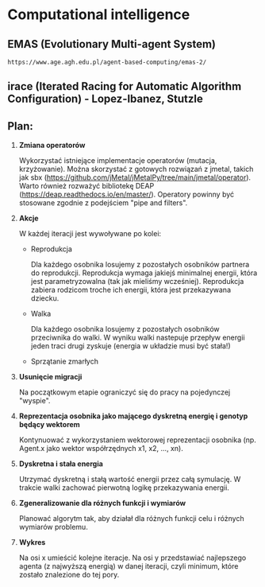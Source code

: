 # Computational intelligence

## EMAS (Evolutionary Multi-agent System)

    https://www.age.agh.edu.pl/agent-based-computing/emas-2/

## irace (Iterated Racing for Automatic Algorithm Configuration) - Lopez-Ibanez, Stutzle

## Plan:

1. **Zmiana operatorów**

    Wykorzystać istniejące implementacje operatorów (mutacja, krzyżowanie).
    Można skorzystać z gotowych rozwiązań z jmetal, takich jak sbx (https://github.com/jMetal/jMetalPy/tree/main/jmetal/operator).
    Warto również rozważyć bibliotekę DEAP (https://deap.readthedocs.io/en/master/).
    Operatory powinny być stosowane zgodnie z podejściem "pipe and filters".

2. **Akcje**

    W każdej iteracji jest wywoływane po kolei:

   - Reprodukcja 
   
       Dla każdego osobnika losujemy z pozostałych osobników partnera do reprodukcji.
       Reprodukcja wymaga jakiejś minimalnej energii, która jest parametryzowalna (tak jak mieliśmy wcześniej).
       Reprodukcja zabiera rodzicom troche ich energii, która jest przekazywana dziecku.

   - Walka
   
       Dla każdego osobnika losujemy z pozostałych osobników przeciwnika do walki.
       W wyniku walki nastepuje przepływ energii jeden traci drugi zyskuje (energia w układzie musi być stała!)

   - Sprzątanie zmarłych
    
3. **Usunięcie migracji**

    Na początkowym etapie ograniczyć się do pracy na pojedynczej "wyspie".

4. **Reprezentacja osobnika jako mającego dyskretną energię i genotyp będący wektorem**

    Kontynuować z wykorzystaniem wektorowej reprezentacji osobnika (np. Agent.x jako wektor współrzędnych x1, x2, ..., xn).

5. **Dyskretna i stała energia**

    Utrzymać dyskretną i stałą wartość energii przez całą symulację.
    W trakcie walki zachować pierwotną logikę przekazywania energii.

6. **Zgeneralizowanie dla różnych funkcji i wymiarów**

    Planować algorytm tak, aby działał dla różnych funkcji celu i różnych wymiarów problemu.

7. **Wykres**

    Na osi x umieścić kolejne iteracje.
    Na osi y przedstawiać najlepszego agenta (z najwyższą energią) w danej iteracji, czyli minimum, które zostało znalezione do tej pory.
    
